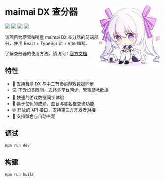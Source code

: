 <h1>
  <img width="200" src="./public/favicon.webp" alt="logo" align="right">
maimai DX 查分器
</h1>

![](https://img.shields.io/uptimerobot/ratio/m796711561-69ba3b113942c693fdde2db8)
![](https://img.shields.io/github/last-commit/Lxns-Network/maimai-prober-frontend?color=blue)
![](https://img.shields.io/codacy/grade/81bf94766124465aa512c883b2d6a9b5)
![](https://img.shields.io/discord/815106295614144512)

该项目为落雪咖啡屋 maimai DX 查分器的前端部分，使用 React + TypeScript + Vite 编写。

了解查分器的使用方法，请访问：[官方文档](https://maimai.lxns.net/docs)

## 特性

- 📱 支持舞萌 DX 与中二节奏的游戏数据同步
- 💻 不受设备限制，支持多平台同步、管理游戏数据
- 🚀 快速的游戏数据同步体验
- 🤩 易于使用的成绩、曲目与姓名框查询功能
- 🌐 开放的 API 接口，支持第三方开发者对接
- 🌈 支持暗色与自动主题

## 调试

```bash
npm run dev
```

## 构建

```bash
npm run build
```